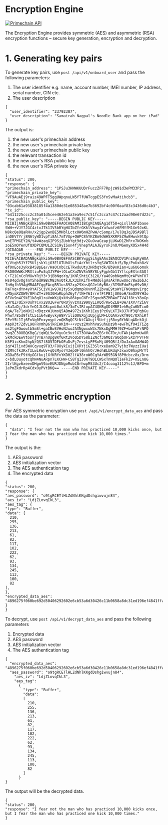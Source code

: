 # Encryption Engine

[![Primechain API](https://img.shields.io/badge/Built%20by-Primechain-blue.svg)](http://www.primechaintech.com/)

The Encryption Engine provides symmetric (AES) and asymmetric (RSA) encryption functions – secure key generation, encryption and decryption.

# 1. Generating key pairs

To generate key pairs, use `post /api/v1/onboard_user` and pass the following parameters:
1. The user identifier e.g. name, account number, IMEI number, IP address, serial number, CIN etc.
2. The user description 
```
{
  "user_identifier": "23792387",
  "user_description": "Samairah Nagpal's Noodle Bank app on her iPad"
}
```
The output is:   
1. the new user's primechain address    
2. the new user's primechain private key    
3. the new user's primechain public key   
4. the relevant transaction id   
5. the new user's RSA public key   
6. the new user's RSA private key   

```
{
"status": 200,
"response": {
"primechain_address": "1PSJu3HNWKUUDrFuczZFF7RpjzW91d3ePM33P2",
"primechain_private_key": "VF9AuAEj9raiz49WPFT5ggUWpqnuLW5fTfUWTcgpES3fnSvMaAtihcb3",
"primechain_public_key": "03cab61a93838185f4a1380de31e085348ae7b3692bf4c00f0aaf83c3436d0c4b3",
"tx_id": "b411225ccc2c35a01d5cee462e51a3ea9ec7c51fc2cca7c47c12aad98e67d22c",
"rsa_public_key": "-----BEGIN PUBLIC KEY----- MIIBIjANBgkqhkiG9w0BAQEFAAOCAQ8AMIIBCgKCAQEAg1dT58+qisllAGP1baoe SWH++VJY7JGC4ztxJTk1IV5bBYgHGIbZfrGKklVkwy4Yufwafz6FMYfM1Xn9JxKL N8kcQeOQaRHv/x2jgp2wnBE5MHblLctx0W6mHZPwW/cSomp/i7ulOqJqJD5A9Bll inDEV7Yrj8N6tyWD1vpTi8Al7mTVUp+QWPC8hYKZBm9dWH5XKRF5Z9wEHwvk9tQp wnETPMGEY2N/t4wWzaqGIP9SjZUobYgt9djv2GuOvaGzapjLUKwD1ZhR+x7NOKnb zoE5mOYenUfQXDPCQMULZCS19yISon4fjVnepYALAJEyrsFJnO/MGemyXO5x4H4d /QIDAQAB -----END PUBLIC KEY-----",
"rsa_private_key": "-----BEGIN PRIVATE KEY----- MIIEvAIBADANBgkqhkiG9w0BAQEFAASCBKYwggSiAgEAAoIBAQCDV1Pnz6qKyWUA Y/Vtqh5JYf75UljskYLjO3ElOTUhXlsFiAcYhtl+sYqSVWTDLhi5/Bp/PoUxh8zV ef0nEos3yRxB45BpEe//HaOCnbCcETkwduUty3HRbqYdk/Bb9xKian+Lu6U6omok PkD0GWWKcMRXtiuPw3q3JYPW+lOLwCXuZNVSn5BY8LyFgpkGb11YflcpEXln3AQf C+T21CnCcRM8wYRjY3+3jBbNqoYg/1KNlShtiC312O/Ya469obNqmMtQrAPVmFH7 Hs04qdvOgTmY5h6dR9BcM8JAxQtkJLX3IhKifh+NWd6lgAsAkTKuwUmc78wZ6bJc 7nHgfh39AgMBAAECggEAcgB51us892xp29XnsQGJel6yB0z/3I9NEdmFky69vDH/ RaTVq+dYn4yRYAT5CiVX1w9JHIty5xQdqmpRXvnMl2ZbvaE9tsWYEFN0mqovIrgc cMGymXZOW9/0FhZT+i9SIGHaRbphZ6yT/tN+Y6IrrefFtPBtjUK6oH/SmOX9YH3o 6FVu9n4C9kE1k8qO1raVmWXjQxkHs86kpuCNFr2SgxeW5ZMR4oF7V4Jf8tsY8oGp SHrQZ/QixFOuhYCvx28U2GFwr0RUjyvzXs299UyLIRQd7RwoZLB+De/sXV/r2i6V r8aIaDj/3drYeQ1JLO8ipmL0oLkS/3mTsIRfopAZ4QKBgQDlMBE1ehRqCu6NTim0 6gA/Te71oNOj2+dDgzxW1UmoQ5ABm497Zs1KKh1EeyjPz6yLXTIk8J7Hf3QPqbGu Phwf/85d9fstL51i64wByvkyW8P/iliQ0GXqjIUpjgLM+LCGAAxvKf90C/OXhiRf 2PeY5L1Ij6EnVq0EnxymypLzmQKBgQCStNtCAXujt9UefjjS0vy0YhNLqADekOjL AapR3t7ZdvL9OFRVmhB6jkRIWKiM+++vzyzZMxhhVaSuh6Dz9h+ewFhEf04iTiZg ms2tgFGwowtbSmSl+gaIBwSVHoNJuoJAXNgwxuW3s7NkxDgMMHf9ZF+bmTbPrNPQ 9wgZC3O8BQKBgG/iqWQL9w9VyuOc9utlGT3OVAwBuZBS+HGTDc/uTAkjAphmUwOR SkMckDEwVtosrjVTB/nUpg8Kf6Rt2VoQ5DYS8bIZNcf3aMQz7aOqbUFSXzrPVTFN K5P3icKhm2hpN/QS7f8O57DFbOPaDsPj7evsLyPPSoMj409QRfJ/DoJxAoGAHW4Q igY4IlivdSWHCqvuq9T83/F88ykIuijEXRYjiGZ3SlrxeBam9Z7yjbzTWyzzIUaj TZMVcfk3RxfILwiRwUv+qQcMyo743epQFl0mhhO/JHohBLbKdqFJxwxO9AxpMrYt XGOaE6cF9tHyGGfkuj1XfKRYvYKDH2lfA38roW0CgYArWB95GNf8PHcbcz8x/Drm c+bdL0uyotcqhN4NuARpn7LKCHW+CS8TgIJUKT9DLCWSxTnNQOlIeFkZV+mSLn8G 2IrlKgv6xeenDHgmV9avEURJDNgoMubC8rhwpMS3Uc2/C4coag3112Yc1J/BPD+m 1ePmZkdrRp4CdxOyPVtBKQ== -----END PRIVATE KEY-----"
}
}
```

# 2. Symmetric encryption
For AES symmetric encryption use `post /api/v1/encrypt_data_aes` and pass the data as the parameter:
```
{
  "data": "I fear not the man who has practiced 10,000 kicks once, but I fear the man who has practiced one kick 10,000 times."
}
```
The output is the:
1. AES password   
2. AES initialization vector   
3. The AES authentication tag   
4. The encrypted data   
```
{
"status": 200,
"response": {
"aes_password": "o9tgRCETlHLZdNhlKKgdDshgiwvujn84",
"aes_iv": "LdjZLovqIkL3",
"aes_tag": {
"type": "Buffer",
"data": [
  210,
  255,
  136,
  213,
  61,
  82,
  117,
  102,
  222,
  62,
  93,
  134,
  245,
  113,
  100,
  82
],
},
"encrypted_data_aes": "4896275f060be692d50406292602e6cb53a6d30426c11b0658a8dc31ed196ef4841ffa8b9c8d6315f8798387f93157aa35bb5d280bf208d2bc645e2e184f0ea551a372b924b329b391b6ecf75f3fec3a1760ae306de25d3bc36cc30bf93cc9e3988c743c6925f109b6760bca77826bfd7673563b99"
}
}
```
To decrypt, use `post /api/v1/decrypt_data_aes` and pass the following parameters
1. Encrypted data
2. AES password   
2. AES initialization vector   
3. The AES authentication tag   
```
{
  "encrypted_data_aes": "4896275f060be692d50406292602e6cb53a6d30426c11b0658a8dc31ed196ef4841ffa8b9c8d6315f8798387f93157aa35bb5d280bf208d2bc645e2e184f0ea551a372b924b329b391b6ecf75f3fec3a1760ae306de25d3bc36cc30bf93cc9e3988c743c6925f109b6760bca77826bfd7673563b99",
  "aes_password": "o9tgRCETlHLZdNhlKKgdDshgiwvujn84",
    "aes_iv": "LdjZLovqIkL3",
    "aes_tag": 
      {
        "type": "Buffer",
        "data": 
        [
          210,
          255,
          136,
          213,
          61,
          82,
          117,
          102,
          222,
          62,
          93,
          134,
          245,
          113,
          100,
          82
        ]
      }
}

```
The output will be the decrypted data.
```
{
"status": 200,
"response": "I fear not the man who has practiced 10,000 kicks once, but I fear the man who has practiced one kick 10,000 times."
}
```
